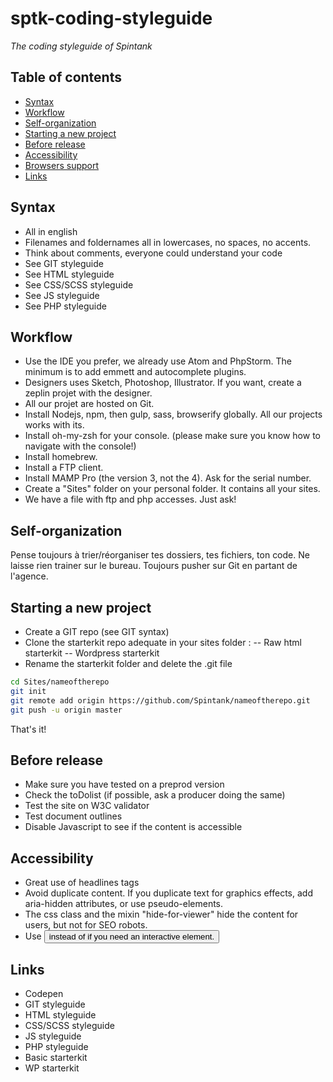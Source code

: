 # sptk-coding-styleguide
*The coding styleguide of Spintank*

## Table of contents
- [Syntax](#syntax)
- [Workflow](#Workflow)
- [Self-organization](#self-organization)
- [Starting a new project](#starting-a-new-project)
- [Before release](#before-release)
- [Accessibility](#accessibility)
- [Browsers support](#browsers-support)
- [Links](#links)

## Syntax
- All in english
- Filenames and foldernames all in lowercases, no spaces, no accents.
- Think about comments, everyone could understand your code
- See GIT styleguide
- See HTML styleguide
- See CSS/SCSS styleguide
- See JS styleguide
- See PHP styleguide

## Workflow
- Use the IDE you prefer, we already use Atom and PhpStorm. The minimum is to add emmett and autocomplete plugins.
- Designers uses Sketch, Photoshop, Illustrator. If you want, create a zeplin projet with the designer.
- All our projet are hosted on Git.
- Install Nodejs, npm, then gulp, sass, browserify globally. All our projects works with its.
- Install oh-my-zsh for your console. (please make sure you know how to navigate with the console!)
- Install homebrew.
- Install a FTP client.
- Install MAMP Pro (the version 3, not the 4). Ask for the serial number.
- Create a "Sites" folder on your personal folder. It contains all your sites.
- We have a file with ftp and php accesses. Just ask!

## Self-organization
Pense toujours à trier/réorganiser tes dossiers, tes fichiers, ton code. Ne laisse rien trainer sur le bureau. Toujours pusher sur Git en partant de l'agence.

## Starting a new project
- Create a GIT repo (see GIT syntax)
- Clone the starterkit repo adequate in your sites folder :
-- Raw html starterkit
-- Wordpress starterkit
- Rename the starterkit folder and delete the .git file

```bash
cd Sites/nameoftherepo
git init
git remote add origin https://github.com/Spintank/nameoftherepo.git
git push -u origin master
```

That's it!

## Before release
- Make sure you have tested on a preprod version
- Check the toDolist (if possible, ask a producer doing the same)
- Test the site on W3C validator
- Test document outlines
- Disable Javascript to see if the content is accessible

## Accessibility
- Great use of headlines tags
- Avoid duplicate content. If you duplicate text for graphics effects, add aria-hidden attributes, or use pseudo-elements.
- The css class and the mixin "hide-for-viewer" hide the content for users, but not for SEO robots.
- Use <button> instead of <span> if you need an interactive element.

## Links
- Codepen
- GIT styleguide
- HTML styleguide
- CSS/SCSS styleguide
- JS styleguide
- PHP styleguide
- Basic starterkit
- WP starterkit

